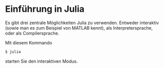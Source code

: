 # Einführung in Julia

Es gibt drei zentrale Möglichkeiten Julia zu verwenden. Entweder interaktiv (sowie man es zum Beispiel von MATLAB kennt), als Interpretersprache, oder als Compilersprache. 

Mit diesem Kommando
```bash
$ julia
```
starten Sie den interaktiven Modus. 
